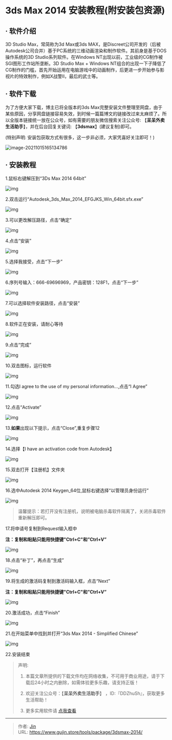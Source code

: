 # 3ds Max 2014 安装教程(附安装包资源)


## · 软件介绍
3D Studio Max，常简称为3d Max或3ds MAX，是Discreet公司开发的（后被Autodesk公司合并）基于PC系统的三维动画渲染和制作软件。其前身是基于DOS操作系统的3D Studio系列软件。在Windows NT出现以前，工业级的CG制作被SGI图形工作站所垄断。3D Studio Max + Windows NT组合的出现一下子降低了CG制作的门槛，首先开始运用在电脑游戏中的动画制作，后更进一步开始参与影视片的特效制作，例如X战警II，最后的武士等。


## · 软件下载
为了方便大家下载，博主已将全版本的3ds Max完整安装文件整理至网盘，由于某些原因，分享网盘链接容易失效，到时候一篇篇博文的链接改过来太麻烦了。所以全版本链接统一放在公众号，如有需要的朋友微信搜索关注公众号: 【**呆呆外卖生活助手**】，并在后台回复关键词: 【**3dsmax**】(建议复制)即可。

(特别声明: 安装包获取方式有很多，这一步非必须，大家凭喜好关注即可！)

![image-20211015165134786](https://img.gujin.store/img/image-20211015165134786.png)

## · 安装教程

1.鼠标右键解压到“3Ds Max 2014 64bit”

![img](https://img.gujin.store/img/v2-c72e4ee94bd1eeb6e47627e67450a99b_720w.png)

2.双击运行“Autodesk_3ds_Max_2014_EFGJKS_Win_64bit.sfx.exe”

![img](https://img.gujin.store/img/v2-b5badbcc81e6e59593899c9c4c0d88bd_720w.png)



3.可以更改解压路径，点击“确定”

![img](https://img.gujin.store/img/v2-2d3c71e71bc98674095ddaf406dc42f8_720w.png)

4.点击“安装”

![img](https://img.gujin.store/img/v2-f7b4f564dcf6c3d87b3eff66f4306588_720w.png)

5.选择我接受，点击“下一步”

![img](https://img.gujin.store/img/v2-2d498e3c2a881fc9c01fd0a26d45e641_720w.png)

6.序列号输入：666-69696969，产品密钥：128F1，点击“下一步”

![img](https://img.gujin.store/img/v2-4e24dc48914b0395a5cab4944ef87109_720w.png)

7.可以选择软件安装路径，点击“安装”

![img](https://img.gujin.store/img/v2-e11c9e6b5e35bbf9ecd8c0d90c2496cb_720w.png)

8.软件正在安装，请耐心等待

![img](https://img.gujin.store/img/v2-bec2db3129ab012310aaa96b8e94c0a1_720w.png)

9.点击“完成”

![img](https://img.gujin.store/img/v2-86451cf52ff4415a8987a05202609979_720w.png)

10.双击图标，运行软件

![img](https://img.gujin.store/img/v2-f92cf8c52e56ac8b19d66a69e74c3aab_720w.png)

11.勾选I agree to the use of my personal information...,点击“I Agree”

![img](https://img.gujin.store/img/v2-7da9600932047cede02223f283981247_720w.png)

12.点击“Activate”

![img](https://img.gujin.store/img/v2-812cb54b830a1709bb7aecbb92195b11_720w.png)

13.**如果**出现以下提示，点击“Close”,重复步骤12

![img](https://img.gujin.store/img/v2-9da012a3d9ffe49c4c441fa7af4457ca_720w.png)

14.选择【I have an activation code from Autodesk】

![img](https://img.gujin.store/img/v2-2c3380ec4073739de08e5d0641730c19_720w.png)

15.双击打开【注册机】文件夹

![img](https://img.gujin.store/img/v2-5bdb07847334cb9a84b364510d5a29da_720w.png)



16.选中Autodesk 2014 Keygen_64位,鼠标右键选择“以管理员身份运行”

![img](https://img.gujin.store/img/v2-6f77f2b5f1a4fa95ab1244ac26c804a7_720w.png)



> 温馨提示：若打开没有注册机，说明被电脑杀毒软件隔离了，关闭杀毒软件重新解压即可。

17.将申请号复制到Request输入框中

**注：复制和粘贴只能用快捷键"Ctrl+C"和”Ctrl+V”**

![img](https://img.gujin.store/img/v2-d09348f63dda54d31a1923ab1f8c249b_720w.png)

18.点击“补丁”，再点击“生成”

![img](https://img.gujin.store/img/v2-9dabcd54bfa00a46d07c2af736a91c40_720w.png)

19.将生成的激活码复制到激活码输入框，点击“Next”

**注：复制和粘贴只能用快捷键"Ctrl+C"和”Ctrl+V”**

![img](https://img.gujin.store/img/v2-e39e6db4d0d3f309ebd5216a1bea40a9_720w.png)

20.激活成功，点击“Finish”

![img](https://img.gujin.store/img/v2-36b790cb2a44cc5bf5bf9f9523bf6d75_720w.png)

21.在开始菜单中找到并打开“3ds Max 2014 - Simplified Chinese”

![img](https://img.gujin.store/img/v2-615181a170873372989ad41b474ae8b9_720w.png)

22.安装结束




> 声明: 
>
> 1. 本篇文章所提供的下载文件均在网络收集，不可用于商业用途，请于下载后24小时之内删除，如需体验更多乐趣，请支持正版！
>
> 2. 欢迎关注公众号：【**呆呆外卖生活助手**】 ，ID:『DDZhuSh』，获取更多生活帮助！
>
> 3. 更多实用软件请  [点我查看](/tools)

---

> 作者: [Jin](https://img.gujin.store/img/favicon.ico)  
> URL: https://www.gujin.store/tools/package/3dsmax-2014/  

